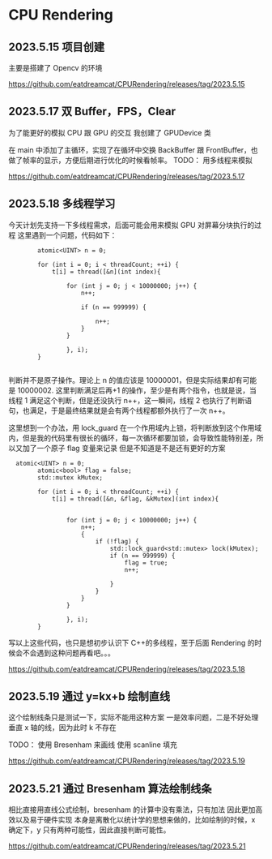 # CPU Rendering

## 2023.5.15 项目创建

主要是搭建了 Opencv 的环境

https://github.com/eatdreamcat/CPURendering/releases/tag/2023.5.15

## 2023.5.17 双 Buffer，FPS，Clear

为了能更好的模拟 CPU 跟 GPU 的交互
我创建了 GPUDevice 类

在 main 中添加了主循环，实现了在循环中交换 BackBuffer 跟 FrontBuffer，也做了帧率的显示，方便后期进行优化的时候看帧率。
TODO：
用多线程来模拟

https://github.com/eatdreamcat/CPURendering/releases/tag/2023.5.17

## 2023.5.18 多线程学习

今天计划先支持一下多线程需求，后面可能会用来模拟 GPU 对屏幕分块执行的过程
这里遇到一个问题，代码如下：

```
        atomic<UINT> n = 0;

        for (int i = 0; i < threadCount; ++i) {
            t[i] = thread([&n](int index){

                for (int j = 0; j < 10000000; j++) {
                    n++;

                    if (n == 999999) {

                        n++;
                    }
                }

                }, i);
        }


```

判断并不是原子操作。理论上 n 的值应该是 10000001，但是实际结果却有可能是 10000002.
这里判断满足后再+1 的操作，至少是有两个指令，也就是说，当线程 1 满足这个判断，但是还没执行 n++，这一瞬间，线程 2 也执行了判断语句，也满足，于是最终结果就是会有两个线程都额外执行了一次 n++。

这里想到一个办法，用 lock_guard 在一个作用域内上锁，将判断放到这个作用域内，但是我的代码里有很长的循环，每一次循环都要加锁，会导致性能特别差，所以又加了一个原子 flag 变量来记录
但是不知道是不是还有更好的方案

```
  atomic<UINT> n = 0;
        atomic<bool> flag = false;
        std::mutex kMutex;

        for (int i = 0; i < threadCount; ++i) {
            t[i] = thread([&n, &flag, &kMutex](int index){


                for (int j = 0; j < 10000000; j++) {
                    n++;
                    {
                        if (!flag) {
                            std::lock_guard<std::mutex> lock(kMutex);
                            if (n == 999999) {
                                flag = true;
                                n++;

                            }
                        }
                    }
                }

                }, i);
        }

```

写以上这些代码，也只是想初步认识下 C++的多线程，至于后面 Rendering 的时候会不会遇到这种问题再看吧。。。

https://github.com/eatdreamcat/CPURendering/releases/tag/2023.5.18

## 2023.5.19 通过 y=kx+b 绘制直线

这个绘制线条只是测试一下，实际不能用这种方案
一是效率问题，二是不好处理垂直 x 轴的线，因为此时 k 不存在

TODO：
使用 Bresenham 来画线
使用 scanline 填充

https://github.com/eatdreamcat/CPURendering/releases/tag/2023.5.19

## 2023.5.21 通过 Bresenham 算法绘制线条

相比直接用直线公式绘制，bresenham 的计算中没有乘法，只有加法
因此更加高效以及易于硬件实现
本身是离散化以统计学的思想来做的，比如绘制的时候，x 确定下，y 只有两种可能性，因此直接判断可能性。

https://github.com/eatdreamcat/CPURendering/releases/tag/2023.5.21
